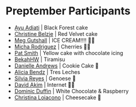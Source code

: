 # Preptember Participants

<!-- Add yourself to this file with your name, link to your GitHub profile, and your favorite cake or snack. -->

<!-- Please don't type or change anything above here. Work on your changes below. -->

- [Ayu Adiati](https://github.com/adiati98) | Black Forest cake
- [Christine Belzie](https://github.com/CBID2) | Red Velvet cake
- [Meg Gutshall](https://github.com/meg-gutshall) | ICE CREAM!!!! 🍨🍨
- [Micha Rodriguez](https://github.com/michaella23) | Cherries 🍒😊
- [Pat Smith](https://github.com/patasmith) | Yellow cake with chocolate icing
- [BekahHW](https://github.com/BekahHW) | Tiramisu
- [Danielle Andrews](https://github.com/DrAcula27) | Cookie Cake 🍪
- [Alicia Bendz](https://github.com/albendz) | Tres Leches
- [Silvia Reyes](https://github.com/NathaliaReyes) | Genoese 🎂
- [David Akim](https://github.com/david-001) | Internet 🔗🌐
- [Dominic Duffin](https://github.com/dominicduffin1) | White Chocolate & Raspberry
- [Christina Loiacono](https://github.com/christina-ml) | Cheesecake 🍰
